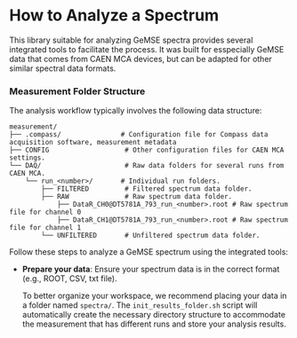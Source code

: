 # How to Analyze a Spectrum
This library suitable for analyzing GeMSE spectra provides several integrated tools to facilitate the process. It was built for esspecially GeMSE data that comes from CAEN MCA devices, but can be adapted for other similar spectral data formats.

### Measurement Folder Structure
The analysis workflow typically involves the following data structure:
```
measurement/
├── .compass/               # Configuration file for Compass data acquisition software, measurement metadata
├── CONFIG                   # Other configuration files for CAEN MCA settings.
└── DAQ/                     # Raw data folders for several runs from CAEN MCA.
    └── run_<number>/       # Individual run folders.
        ├── FILTERED         # Filtered spectrum data folder.
        ├── RAW              # Raw spectrum data folder.
            ├── DataR_CH0@DT5781A_793_run_<number>.root # Raw spectrum file for channel 0
            ├── DataR_CH1@DT5781A_793_run_<number>.root # Raw spectrum file for channel 1
        └── UNFILTERED       # Unfiltered spectrum data folder.
```


Follow these steps to analyze a GeMSE spectrum using the integrated tools:
- **Prepare your data**: Ensure your spectrum data is in the correct format (e.g., ROOT, CSV, txt file).

    To better organize your workspace, we recommend placing your data in a folder named `spectra/`. The `init_results_folder.sh` script will automatically create the necessary directory structure to accommodate the measurement that has different runs and store your analysis results.

